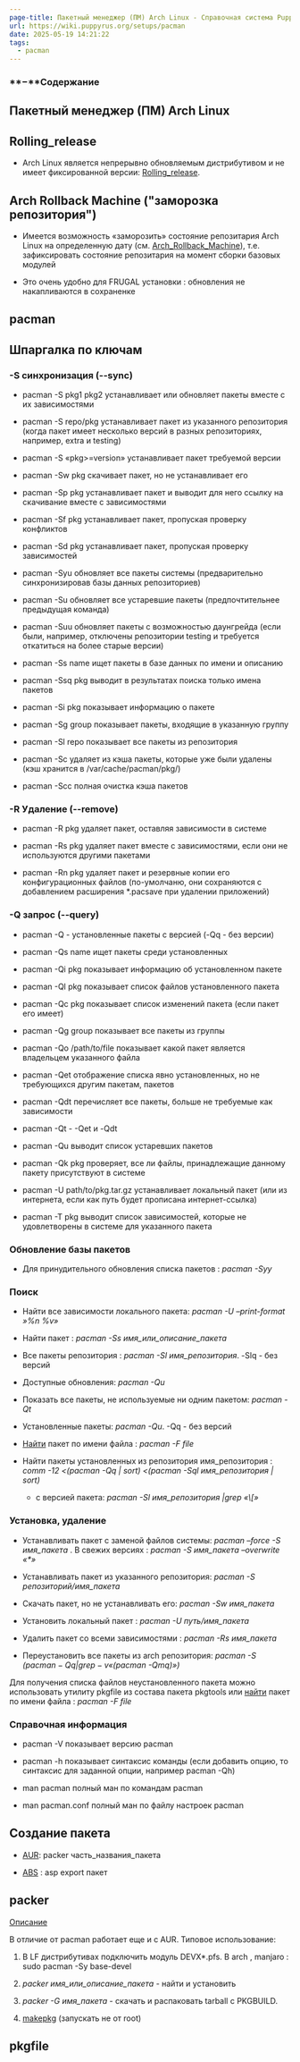 ```yaml
---
page-title: Пакетный менеджер (ПМ) Arch Linux - Справочная система PuppyRus Linux
url: https://wiki.puppyrus.org/setups/pacman
date: 2025-05-19 14:21:22
tags:
  - pacman
---
```

### **−**Содержание

## Пакетный менеджер (ПМ) Arch Linux

## Rolling\_release

-   Arch Linux является непрерывно обновляемым дистрибутивом и не имеет фиксированной версии: [Rolling\_release](http://ru.wikipedia.org/wiki/Rolling_release "http://ru.wikipedia.org/wiki/Rolling_release").
    

## Arch Rollback Machine ("заморозка репозитория")

-   Имеется возможность «заморозить» состояние репозитария Arch Linux на определенную дату (см. [Arch\_Rollback\_Machine](https://wiki.archlinux.org/index.php/Arch_Rollback_Machine "https://wiki.archlinux.org/index.php/Arch_Rollback_Machine")), т.е. зафиксировать состояние репозитария на момент сборки базовых модулей
    
-   Это очень удобно для FRUGAL установки : обновления не накапливаются в сохраненке
    

## pacman

## Шпаргалка по ключам

### \-S синхронизация (--sync)

-   pacman -S pkg1 pkg2 устанавливает или обновляет пакеты вместе с их зависимостями
    
-   pacman -S repo/pkg устанавливает пакет из указанного репозитория (когда пакет имеет несколько версий в разных репозиториях, например, extra и testing)
    
-   pacman -S «pkg>=version» устанавливает пакет требуемой версии
    

-   pacman -Sw pkg скачивает пакет, но не устанавливает его
    
-   pacman -Sp pkg устанавливает пакет и выводит для него ссылку на скачивание вместе с зависимостями
    
-   pacman -Sf pkg устанавливает пакет, пропуская проверку конфликтов
    
-   pacman -Sd pkg устанавливает пакет, пропуская проверку зависимостей
    

-   pacman -Syu обновляет все пакеты системы (предварительно синхронизировав базы данных репозиториев)
    
-   pacman -Su обновляет все устаревшие пакеты (предпочтительнее предыдущая команда)
    
-   pacman -Suu обновляет пакеты с возможностью даунгрейда (если были, например, отключены репозитории testing и требуется откатиться на более старые версии)
    

-   pacman -Ss name ищет пакеты в базе данных по имени и описанию
    
-   pacman -Ssq pkg выводит в результатах поиска только имена пакетов
    
-   pacman -Si pkg показывает информацию о пакете
    
-   pacman -Sg group показывает пакеты, входящие в указанную группу
    
-   pacman -Sl repo показывает все пакеты из репозитория
    

-   pacman -Sc удаляет из кэша пакеты, которые уже были удалены (кэш хранится в /var/cache/pacman/pkg/)
    
-   pacman -Scc полная очистка кэша пакетов
    

### \-R Удаление (--remove)

-   pacman -R pkg удаляет пакет, оставляя зависимости в системе
    
-   pacman -Rs pkg удаляет пакет вместе с зависимостями, если они не используются другими пакетами
    
-   pacman -Rn pkg удаляет пакет и резервные копии его конфигурационных файлов (по-умолчаню, они сохраняются с добавлением расширения \*.pacsave при удалении приложений)
    

### \-Q запрос (--query)

-   pacman -Q - установленные пакеты с версией (-Qq - без версии)
    
-   pacman -Qs name ищет пакеты среди установленных
    
-   pacman -Qi pkg показывает информацию об установленном пакете
    
-   pacman -Ql pkg показывает список файлов установленного пакета
    
-   pacman -Qc pkg показывает список изменений пакета (если пакет его имеет)
    
-   pacman -Qg group показывает все пакеты из группы
    
-   pacman -Qo /path/to/file показывает какой пакет является владельцем указанного файла
    

-   pacman -Qet отображение списка явно установленных, но не требующихся другим пакетам, пакетов
    
-   pacman -Qdt перечисляет все пакеты, больше не требуемые как зависимости
    
-   pacman -Qt - -Qet и -Qdt
    
-   pacman -Qu выводит список устаревших пакетов
    
-   pacman -Qk pkg проверяет, все ли файлы, принадлежащие данному пакету присутствуют в системе
    

-   pacman -U path/to/pkg.tar.gz устанавливает локальный пакет (или из интернета, если как путь будет прописана интернет-ссылка)
    
-   pacman -T pkg выводит список зависимостей, которые не удовлетворены в системе для указанного пакета
    

### Обновление базы пакетов

-   Для принудительного обновления списка пакетов : *pacman -Syy*
    

### Поиск

-   Найти все зависимости локального пакета: *pacman -U –print-format »%n %v»*
    
-   Найти пакет : *pacman -Ss имя\_или\_описание\_пакета*
    
-   Все пакеты репозитория : *pacman -Sl имя\_репозитория*. -Slq - без версий
    
-   Доступные обновления: *pacman -Qu*
    
-   Показать все пакеты, не используемые ни одним пакетом: *pacman -Qt*
    
-   Установленные пакеты: *pacman -Qu*. -Qq - без версий
    
-   [Найти](https://archlinux.org/pacman/pacman.8.html#_file_options_apply_to_em_f_em_a_id_fo_a "https://archlinux.org/pacman/pacman.8.html#_file_options_apply_to_em_f_em_a_id_fo_a") пакет по имени файла : *pacman -F file*
    
-   Найти пакеты установленных из репозитория имя\_репозитория : *comm -12 <(pacman -Qq | sort) <(pacman -Sql имя\_репозитория | sort)*
    
    -   с версией пакета: *pacman -Sl имя\_репозитория |grep «\\\[»*
        

### Установка, удаление

-   Устанавливать пакет с заменой файлов системы: *pacman –force -S имя\_пакета* . В свежих версиях : *pacman -S имя\_пакета –overwrite «\*»*
    
-   Устанавливать пакет из указанного репозитория: *pacman -S репозиторий/имя\_пакета*
    
-   Скачать пакет, но не устанавливать его: *pacman -Sw имя\_пакета*
    
-   Установить локальный пакет : *pacman -U путь/имя\_пакета*
    
-   Удалить пакет со всеми зависимостями : *pacman -Rs имя\_пакета*
    
-   Переустановить все пакеты из arch репозитория: *pacman -S $(pacman -Qq | grep -v «$(pacman -Qmq)»)*
    

Для получения списка файлов неустановленного пакета можно использовать утилиту pkgfile из состава пакета pkgtools или [найти](https://archlinux.org/pacman/pacman.8.html#_file_options_apply_to_em_f_em_a_id_fo_a "https://archlinux.org/pacman/pacman.8.html#_file_options_apply_to_em_f_em_a_id_fo_a") пакет по имени файла : *pacman -F file*

### Справочная информация

-   pacman -V показывает версию pacman
    
-   pacman -h показывает синтаксис команды (если добавить опцию, то синтаксис для заданной опции, например pacman -Qh)
    
-   man pacman полный ман по командам pacman
    
-   man pacman.conf полный ман по файлу настроек pacman
    

## Создание пакета

-   [AUR](https://wiki.archlinux.org/index.php/Arch_User_Repository_%28%D0%A0%D1%83%D1%81%D1%81%D0%BA%D0%B8%D0%B9%29 "https://wiki.archlinux.org/index.php/Arch_User_Repository_%28%D0%A0%D1%83%D1%81%D1%81%D0%BA%D0%B8%D0%B9%29"): packer часть\_названия\_пакета
    
-   [ABS](https://wiki.archlinux.org/index.php/Arch_Build_System#How_to_use_ABS "https://wiki.archlinux.org/index.php/Arch_Build_System#How_to_use_ABS") : asp export пакет
    

## packer

[Описание](https://github.com/keenerd/packer/wiki "https://github.com/keenerd/packer/wiki")

В отличие от pacman работает еще и с AUR. Типовое использование:

1.  В LF дистрибутивах подключить модуль DEVX\*.pfs. В arch , manjaro : sudo pacman -Sy base-devel
    
2.  *packer имя\_или\_описание\_пакета* - найти и установить
    
3.  *packer -G имя\_пакета* - скачать и распаковать tarball с PKGBUILD.
    
4.  [makepkg](https://wiki.archlinux.org/index.php/Makepkg_%28%D0%A0%D1%83%D1%81%D1%81%D0%BA%D0%B8%D0%B9%29 "https://wiki.archlinux.org/index.php/Makepkg_%28%D0%A0%D1%83%D1%81%D1%81%D0%BA%D0%B8%D0%B9%29") (запускать не от root)
    

## pkgfile